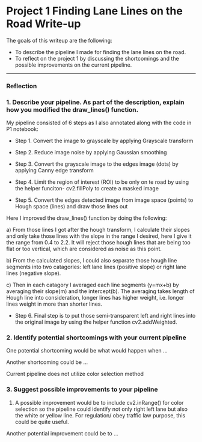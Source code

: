 # **Project 1 Finding Lane Lines on the Road Write-up** 
The goals of this writeup are the following:
* To describe the pipeline I made for finding the lane lines on the road.
* To reflect on the project 1 by discussing the shortcomings and the possible improvements on the current pipeline. 


[//]: # (Image References)

[image1]: ./examples/grayscale.jpg "Grayscale"

---

### Reflection

### 1. Describe your pipeline. As part of the description, explain how you modified the draw_lines() function.

My pipeline consisted of 6 steps as I also annotated along with the code in P1 notebook:

* Step 1. Convert the image to grayscale by applying Grayscale transform 

* Step 2. Reduce image noise by applying Gaussian smoothing

* Step 3. Convert the grayscale image to the edges image (dots) by applying Canny edge transform

* Step 4. Limit the region of interest (ROI) to be only on te road by using the helper funciton- cv2.fillPoly to create a masked image

* Step 5. Convert the edges detected image from image space (points) to Hough space (lines) and draw those lines out


Here I improved the draw_lines() function by doing the following:

 a) From those lines I got after the hough transform, I calculate their slopes and only take those lines with the slope in the range I desired, here I give it the range from 0.4 to 2.2. It will reject those hough lines that are being too flat or too vertical, which are considered as noise as this point.  
 
 b) From the calculated slopes, I could also separate those hough line segments into two catagories: left lane lines (positive slope) or right lane lines (negative slope). 
 
 c) Then in each catagory I averaged each line segments (y=mx+b) by averaging their slope(m) and the intercept(b). The averaging takes length of Hough line into consideration, longer lines has higher weight, i.e. longer lines weight in more than shorter lines.   
   
   
* Step 6. Final step is to put those semi-transparent left and right lines into the original image by using the helper function cv2.addWeighted. 





### 2. Identify potential shortcomings with your current pipeline


One potential shortcoming would be what would happen when ... 

Another shortcoming could be ...

Current pipeline does not utilize color selection method

### 3. Suggest possible improvements to your pipeline

1. A possible improvement would be to include cv2.inRange() for color selection so the pipeline could identify not only right left lane but also the white or yellow line. For regulation/ obey traffic law purpose, this could be quite useful.

Another potential improvement could be to ...

